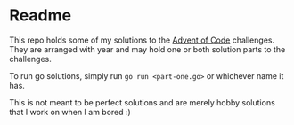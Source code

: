 # Readme

This repo holds some of my solutions to the [Advent of Code](https://adventofcode.com/) challenges. They are arranged with year and may hold one or both solution parts to the challenges.

To run go solutions, simply run ```go run <part-one.go>``` or whichever name it has.

This is not meant to be perfect solutions and are merely hobby solutions that I work on when I am bored :)
